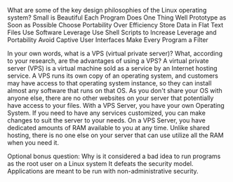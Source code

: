 What are some of the key design philosophies of the Linux operating system?
Small is Beautiful
Each Program Does One Thing Well
Prototype as Soon as Possible
Choose Portability Over Efficiency
Store Data in Flat Text Files
Use Software Leverage
Use Shell Scripts to Increase Leverage and Portability
Avoid Captive User Interfaces
Make Every Program a Filter

In your own words, what is a VPS (virtual private server)? What, according to your research, are the advantages of using a VPS?
A virtual private server (VPS) is a virtual machine sold as a service by an Internet hosting service. A VPS runs its own copy of an operating system, and customers may have access to that operating system instance, so they can install almost any software that runs on that OS. As you don't share your OS with anyone else, there are no other websites on your server that potentially have access to your files.  With a VPS Server, you have your own Operating System. If you need to have any services customized, you can make changes to suit the server to your needs. On a VPS Server, you have dedicated amounts of RAM available to you at any time. Unlike shared hosting, there is no one else on your server that can use utilize all the RAM when you need it.

Optional bonus question: Why is it considered a bad idea to run programs as the root user on a Linux system
It defeats the security model. Applications are meant to be run with non-administrative security.

